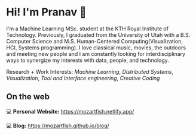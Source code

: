 # Hi! I'm Pranav 👋

I'm a Machine Learning MSc. student at the KTH Royal Institute of Technology. Previously, I graduated from the University of Utah with a B.S. Computer Science and M.S. Human-Centered Computing(Visualization, HCI, Systems programming).
I love classical music, movies, the outdoors and meeting new people and I am constantly looking for interdisciplinary ways to synergize my interests with data, people, and technology.

Research + Work Interests: *Machine Learning*, *Distributed Systems*, *Visualization*, *Tool and Interface engineering*, *Creative Coding*

## On the web 
💻 **Personal Website:** https://mozartfish.netlify.app/ 

💻 **Blog:** https://mozartfish.github.io/blog/ 

<!---
mozartfish/mozartfish is a ✨ special ✨ repository because its `README.md` (this file) appears on your GitHub profile.
You can click the Preview link to take a look at your changes.
--->
